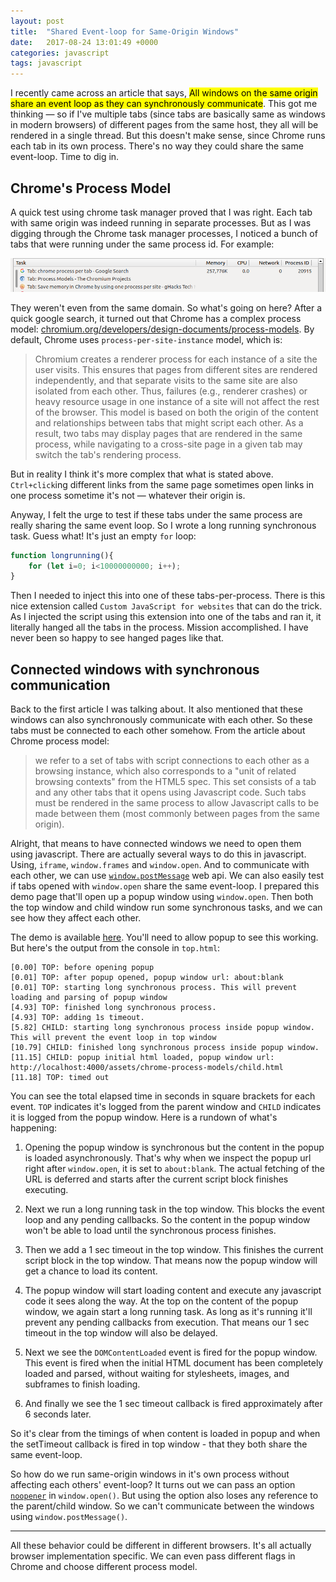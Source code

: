 ```yaml
---
layout: post
title:  "Shared Event-loop for Same-Origin Windows"
date:   2017-08-24 13:01:49 +0000
categories: javascript
tags: javascript
---
```


I recently came across an article that says, <mark>All windows on the same origin share an event loop as they can synchronously communicate</mark>. This got me thinking — so if I've multiple tabs (since tabs are basically same as windows in modern browsers) of different pages from the same host, they all will be rendered in a single thread. But this doesn't make sense, since Chrome runs each tab in its own process. There's no way they could share the same event-loop. Time to dig in.


## Chrome's Process Model

A quick test using chrome task manager proved that I was right. Each tab with same origin was indeed running in separate processes. But as I was digging through the Chrome task manager processes, I noticed a bunch of tabs that were running under the same process id. For example:

![task-manager](/assets/chrome-process-models/chrome-task-manager-1.png)

They weren't even from the same domain. So what's going on here? After a quick google search, it turned out that Chrome has a complex process model: [chromium.org/developers/design-documents/process-models](https://www.chromium.org/developers/design-documents/process-models). By default, Chrome uses `process-per-site-instance` model, which is:

> Chromium creates a renderer process for each instance of a site the user visits. This ensures that pages from different sites are rendered independently, and that separate visits to the same site are also isolated from each other. Thus, failures (e.g., renderer crashes) or heavy resource usage in one instance of a site will not affect the rest of the browser. This model is based on both the origin of the content and relationships between tabs that might script each other. As a result, two tabs may display pages that are rendered in the same process, while navigating to a cross-site page in a given tab may switch the tab's rendering process.

But in reality I think it's more complex that what is stated above. `Ctrl+click`ing different links from the same page sometimes open links in one process sometime it's not — whatever their origin is.

Anyway, I felt the urge to test if these tabs under the same process are really sharing the same event loop. So I wrote a long running synchronous task. Guess what! It's just an empty `for` loop:


```js
function longrunning(){
    for (let i=0; i<10000000000; i++);
}
```

Then I needed to inject this into one of these tabs-per-process. There is this nice extension called `Custom JavaScript for websites` that can do the trick. As I injected the script using this extension into one of the tabs and ran it, it literally hanged all the tabs in the process. Mission accomplished. I have never been so happy to see hanged pages like that.

## Connected windows with synchronous communication

Back to the first article I was talking about. It also mentioned that these windows can also synchronously communicate with each other. So these tabs must be connected to each other somehow. From the article about Chrome process model:

> we refer to a set of tabs with script connections to each other as a browsing instance, which also corresponds to a "unit of related browsing contexts" from the HTML5 spec. This set consists of a tab and any other tabs that it opens using Javascript code. Such tabs must be rendered in the same process to allow Javascript calls to be made between them (most commonly between pages from the same origin).

Alright, that means to have connected windows we need to open them using javascript. There are actually several ways to do this in javascript. Using, `iframe`, `window.frames` and `window.open`. And to communicate with each other, we can use [`window.postMessage`](https://developer.mozilla.org/en-US/docs/Web/API/Window/postMessage) web api. We can also easily test if tabs opened with `window.open` share the same event-loop. I prepared this demo page that'll open up a popup window using `window.open`. Then both the top window and child window run some synchronous tasks, and we can see how they affect each other.

The demo is available [here](/assets/chrome-process-models/top.html). You'll need to allow popup to see this working. But here's the output from the console in `top.html`:

```
[0.00] TOP: before opening popup
[0.01] TOP: after popup opened, popup window url: about:blank
[0.01] TOP: starting long synchronous process. This will prevent loading and parsing of popup window
[4.93] TOP: finished long synchronous process.
[4.93] TOP: adding 1s timeout.
[5.82] CHILD: starting long synchronous process inside popup window. This will prevent the event loop in top window
[10.79] CHILD: finished long synchronous process inside popup window.
[11.15] CHILD: popup initial html loaded, popup window url: http://localhost:4000/assets/chrome-process-models/child.html
[11.18] TOP: timed out
```

You can see the total elapsed time in seconds in square brackets for each event. `TOP` indicates it's logged from the parent window and `CHILD` indicates it is logged from the popup window. Here is a rundown of what's happening:

1. Opening the popup window is synchronous but the content in the popup is loaded asynchronously. That's why when we inspect the popup url right after `window.open`, it is set to `about:blank`. The actual fetching of the URL is deferred and starts after the current script block finishes executing. 

2. Next we run a long running task in the top window. This blocks the event loop and any pending callbacks. So the content in the popup window won't be able to load until the synchronous process finishes.

3. Then we add a 1 sec timeout in the top window. This finishes the current script block in the top window. That means now the popup window will get a chance to load its content.

4. The popup window will start loading content and execute any javascript code it sees along the way. At the top on the content of the popup window, we again start a long running task. As long as it's running it'll prevent any pending callbacks from execution. That means our 1 sec timeout in the top window will also be delayed.

5. Next we see the `DOMContentLoaded` event is fired for the popup window. This event is fired when the initial HTML document has been completely loaded and parsed, without waiting for stylesheets, images, and subframes to finish loading.

6. And finally we see the 1 sec timeout callback is fired approximately after 6 seconds later.


So it's clear from the timings of when content is loaded in popup and when the setTimeout callback is fired in top window - that they both share the same event-loop.

So how do we run same-origin windows in it's own process without affecting each others' event-loop? It turns out we can pass an option [`noopener`](https://developer.mozilla.org/en-US/docs/Web/API/Window/open) in `window.open()`. But using the option also loses any reference to the parent/child window. So we can't communicate between the windows using `window.postMessage()`. 

---

All these behavior could be different in different browsers. It's all actually browser implementation specific. We can even pass different flags in Chrome and choose different process model.


